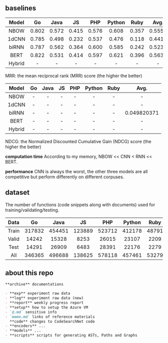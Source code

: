 ## baselines

| Model  |  Go   | Java  |  JS   |  PHP  | Python | Ruby  |  Avg.  |
| :----: | :---: | :---: | :---: | :---: | :----: | :---: | :----: |
|  NBOW  | 0.802 | 0.572 | 0.415 | 0.576 | 0.608  | 0.357 | 0.5550 |
| 1dCNN  | 0.785 | 0.498 | 0.232 | 0.537 | 0.476  | 0.118 | 0.4410 |
| biRNN  | 0.787 | 0.562 | 0.364 | 0.600 | 0.585  | 0.242 | 0.5233 |
|  BERT  | 0.822 | 0.531 | 0.414 | 0.597 | 0.621  | 0.396 | 0.5635 |
| Hybrid |   -   |   -   |   -   |   -   |   -    |   -   |   -    |

MRR: the mean reciprocal rank (MRR) score (the higher the better)

| Model  | Go  | Java | JS  | PHP | Python | Ruby |    Avg.     |
| :----: | :-: | :--: | :-: | :-: | :----: | :--: | :---------: |
|  NBOW  |  -  |  -   |  -  |  -  |   -    |  -   |      -      |
| 1dCNN  |  -  |  -   |  -  |  -  |   -    |  -   |      -      |
| biRNN  |  -  |  -   |  -  |  -  |   -    |  -   | 0.049820371 |
|  BERT  |  -  |  -   |  -  |  -  |   -    |  -   |      -      |
| Hybrid |  -  |  -   |  -  |  -  |   -    |  -   |      -      |

NDCG: the Normalized Discounted Cumulative Gain (NDCG) score (the higher the better)

**computation time**
According to my memory, NBOW << CNN < RNN << BERT.

**performance**
CNN is always the worst, the other three models are all competitive but perform differently on different corpuses.

## dataset

The number of functions (code snippets along with documents) used for training/validating/testing.

| Data  |   Go   |  Java  |   JS   |  PHP   | Python | Ruby  |   All   |
| :---: | :----: | :----: | :----: | :----: | :----: | :---: | :-----: |
| Train | 317832 | 454451 | 123889 | 523712 | 412178 | 48791 | 1880853 |
| Valid | 14242  | 15328  |  8253  | 26015  | 23107  | 2209  |  89154  |
| Test  | 14291  | 26909  |  6483  | 28391  | 22176  | 2279  | 100529  |
|  All  | 346365 | 496688 | 138625 | 578118 | 457461 | 53279 | 2070536 |

## about this repo

```markdown
**archive** documentations

- **exp** experiment raw data
- **log** experiment raw data (new)
- **report** weekly progress report
- **setup** how to setup the Azure VM
- `@.md` sensitive info
- `memo.md` links of reference materials
  **code** changes to CodeSearchNet code
- **encoders** ...
- **models** ...
- **scripts** scripts for generating ASTs, Paths and Graphs
```
